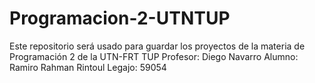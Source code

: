 # Programacion-2-UTNTUP
Este repositorio será usado para guardar los proyectos de la materia de Programación 2 de la UTN-FRT TUP
Profesor: Diego Navarro
Alumno: Ramiro Rahman Rintoul
Legajo: 59054
